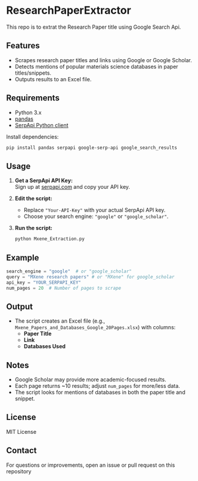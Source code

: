 # ResearchPaperExtractor
This repo is to extrat the Research Paper title using Google Search Api.

## Features

- Scrapes research paper titles and links using Google or Google Scholar.
- Detects mentions of popular materials science databases in paper titles/snippets.
- Outputs results to an Excel file.

## Requirements


- Python 3.x
- [pandas](https://pandas.pydata.org/)
- [SerpApi Python client](https://github.com/serpapi/serpapi-python)

Install dependencies:
```bash
pip install pandas serpapi google-serp-api google_search_results
```

## Usage

1. **Get a SerpApi API Key:**  
   Sign up at [serpapi.com](https://serpapi.com/) and copy your API key.

2. **Edit the script:**  
   - Replace `"Your-API-Key"` with your actual SerpApi API key.
   - Choose your search engine: `"google"` or `"google_scholar"`.

3. **Run the script:**
   ```bash
   python Mxene_Extraction.py
   ```

## Example

```python
search_engine = "google"  # or "google_scholar"
query = "MXene research papers" # or "MXene" for google_scholar
api_key = "YOUR_SERPAPI_KEY"
num_pages = 20  # Number of pages to scrape
```

## Output

- The script creates an Excel file (e.g., `Mxene_Papers_and_Databases_Google_20Pages.xlsx`) with columns:
  - **Paper Title**
  - **Link**
  - **Databases Used**

## Notes

- Google Scholar may provide more academic-focused results.
- Each page returns ~10 results; adjust `num_pages` for more/less data.
- The script looks for mentions of databases in both the paper title and snippet.

## License

MIT License

## Contact

For questions or improvements, open an issue or pull request on this repository
